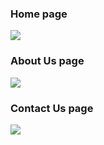  <h3>Home page</h3>
 <img src = "https://github.com/ShikhaDhiman1/LeanIn-WebD-Assignment2/assets/103432012/1cc282b9-e89e-4176-b4d4-a3438e3c9f54">
<h3>About Us page</h3>
<img src = "https://github.com/ShikhaDhiman1/LeanIn-WebD-Assignment2/assets/103432012/ed3c0b26-ffb5-41ff-9037-b62b609c3c59">
<h3>Contact Us page</h3>
<img src = "https://github.com/ShikhaDhiman1/LeanIn-WebD-Assignment2/assets/103432012/856c66f4-a009-4a1a-8ae0-f8f7f7ad4957">
